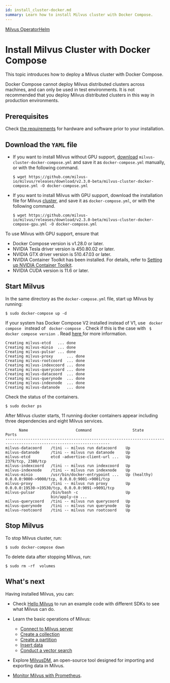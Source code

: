 ```yaml
---
id: install_cluster-docker.md
summary: Learn how to install Milvus cluster with Docker Compose.
---
```


<div class="tab-wrapper"><a href="install_cluster-milvusoperator.md" class=''>Milvus Operator</a><a href="install_cluster-helm.md" class=''>Helm</a></div>

# Install Milvus Cluster with Docker Compose

This topic introduces how to deploy a Milvus cluster with Docker Compose.

<div class="alert note">
Docker Compose cannot deploy Milvus distributed clusters across machines, and can only be used in test environments. It is not recommended that you deploy Milvus distributed clusters in this way in production environments.
</div>

## Prerequisites

Check [the requirements](prerequisite-docker.md) for hardware and software prior to your installation. 

## Download the `YAML` file

- If you want to install Milvus without GPU support, [download](https://github.com/milvus-io/milvus/releases/download/v2.3.0-beta/milvus-cluster-docker-compose.yml) `milvus-cluster-docker-compose.yml` and save it as `docker-compose.yml` manually, or with the following command.

  ```
  $ wget https://github.com/milvus-io/milvus/releases/download/v2.3.0-beta/milvus-cluster-docker-compose.yml -O docker-compose.yml
  ```

- If you want to install Milvus with GPU support, download the installation file for Milvus [cluster](https://github.com/milvus-io/milvus/releases/download/v2.3.0-beta/milvus-cluster-docker-compose-gpu.yml), and save it as `docker-compose.yml`, or with the following command.

  ```
  $ wget https://github.com/milvus-io/milvus/releases/download/v2.3.0-beta/milvus-cluster-docker-compose-gpu.yml -O docker-compose.yml
  ```

<div class="alert note">

To use Milvus with GPU support, ensure that

- Docker Compose version is v1.28.0 or later.
- NVIDIA Tesla driver version is 450.80.02 or later.
- NVIDIA GTX driver version is 510.47.03 or later. 
- NVIDIA Container Toolkit has been installed. For details, refer to [Setting up NVIDIA Container Toolkit](https://docs.nvidia.com/datacenter/cloud-native/container-toolkit/install-guide.html#id2).
- NVIDIA CUDA version is 11.6 or later.

</div>


## Start Milvus

In the same directory as the `docker-compose.yml` file, start up Milvus by running:

```Shell
$ sudo docker-compose up -d
```

<div class="alert note">
If your system has Docker Compose V2 installed instead of V1, use <code> docker compose </code> instead of <code> docker-compose </code>. Check if this is the case with <code> $ docker compose version </code>. Read <a href="https://docs.docker.com/compose/#compose-v2-and-the-new-docker-compose-command"> here </a> for more information.
</div>

```Text
Creating milvus-etcd   ... done
Creating milvus-minio  ... done
Creating milvus-pulsar ... done
Creating milvus-proxy      ... done
Creating milvus-rootcoord  ... done
Creating milvus-indexcoord ... done
Creating milvus-querycoord ... done
Creating milvus-datacoord  ... done
Creating milvus-querynode  ... done
Creating milvus-indexnode  ... done
Creating milvus-datanode   ... done
```

Check the status of the containers.

```
$ sudo docker ps
```

After Milvus cluster starts, 11 running docker containers appear including three dependencies and eight Milvus services.

```
      Name                     Command                  State                            Ports
--------------------------------------------------------------------------------------------------------------------
milvus-datacoord    /tini -- milvus run datacoord    Up
milvus-datanode     /tini -- milvus run datanode     Up
milvus-etcd         etcd -advertise-client-url ...   Up             2379/tcp, 2380/tcp
milvus-indexcoord   /tini -- milvus run indexcoord   Up
milvus-indexnode    /tini -- milvus run indexnode    Up
milvus-minio        /usr/bin/docker-entrypoint ...   Up (healthy)   0.0.0.0:9000->9000/tcp, 0.0.0.0:9001->9001/tcp
milvus-proxy        /tini -- milvus run proxy        Up             0.0.0.0:19530->19530/tcp, 0.0.0.0:9091->9091/tcp
milvus-pulsar       /bin/bash -c                     Up
                    bin/apply-co ...
milvus-querycoord   /tini -- milvus run querycoord   Up
milvus-querynode    /tini -- milvus run querynode    Up
milvus-rootcoord    /tini -- milvus run rootcoord    Up
```

## Stop Milvus

To stop Milvus cluster, run:

```shell
$ sudo docker-compose down
```

To delete data after stopping Milvus, run:

```shell
$ sudo rm -rf  volumes
```

## What's next

Having installed Milvus, you can:

- Check [Hello Milvus](example_code.md) to run an example code with different SDKs to see what Milvus can do.

- Learn the basic operations of Milvus:
  - [Connect to Milvus server](manage_connection.md)
  - [Create a collection](create_collection.md)
  - [Create a partition](create_partition.md)
  - [Insert data](insert_data.md)
  - [Conduct a vector search](search.md)

- Explore [MilvusDM](migrate_overview.md), an open-source tool designed for importing and exporting data in Milvus.
- [Monitor Milvus with Prometheus](monitor.md).
